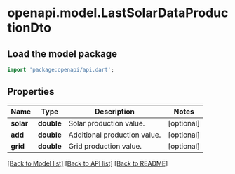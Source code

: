 # openapi.model.LastSolarDataProductionDto

## Load the model package
```dart
import 'package:openapi/api.dart';
```

## Properties
Name | Type | Description | Notes
------------ | ------------- | ------------- | -------------
**solar** | **double** | Solar production value. | [optional] 
**add** | **double** | Additional production value. | [optional] 
**grid** | **double** | Grid production value. | [optional] 

[[Back to Model list]](../README.md#documentation-for-models) [[Back to API list]](../README.md#documentation-for-api-endpoints) [[Back to README]](../README.md)


